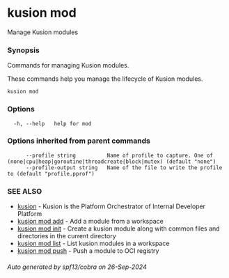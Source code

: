 # kusion mod

Manage Kusion modules

### Synopsis

Commands for managing Kusion modules.

 These commands help you manage the lifecycle of Kusion modules.

```
kusion mod
```

### Options

```
  -h, --help   help for mod
```

### Options inherited from parent commands

```
      --profile string          Name of profile to capture. One of (none|cpu|heap|goroutine|threadcreate|block|mutex) (default "none")
      --profile-output string   Name of the file to write the profile to (default "profile.pprof")
```

### SEE ALSO

* [kusion](index.md)	 - Kusion is the Platform Orchestrator of Internal Developer Platform
* [kusion mod add](kusion-mod-add.md)	 - Add a module from a workspace
* [kusion mod init](kusion-mod-init.md)	 - Create a kusion module along with common files and directories in the current directory
* [kusion mod list](kusion-mod-list.md)	 - List kusion modules in a workspace 
* [kusion mod push](kusion-mod-push.md)	 - Push a module to OCI registry

###### Auto generated by spf13/cobra on 26-Sep-2024

